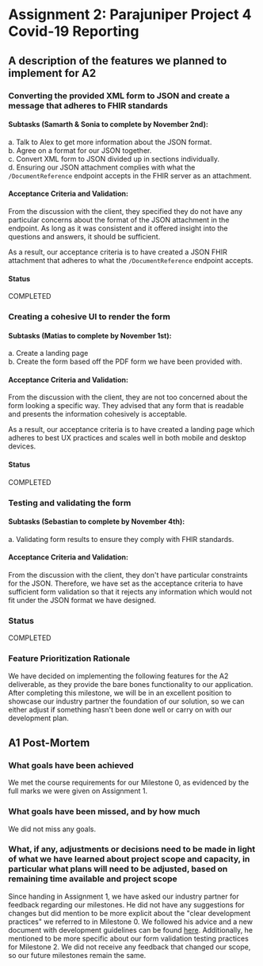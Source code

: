 # Assignment 2: Parajuniper Project 4 Covid-19 Reporting

## A description of the features we planned to implement for A2

### Converting the provided XML form to JSON and create a message that adheres to FHIR standards

#### Subtasks (Samarth & Sonia to complete by November 2nd):
a. Talk to Alex to get more information about the JSON format.  
b. Agree on a format for our JSON together.  
c. Convert XML form to JSON divided up in sections individually.  
d. Ensuring our JSON attachment complies with what the `/DocumentReference` endpoint accepts in the FHIR server as an attachment.

#### Acceptance Criteria and Validation: 
From the discussion with the client, they specified they do not have any particular concerns about the format of the JSON attachment in the endpoint. As long as it was consistent and it offered insight into the questions and answers, it should be sufficient. 

As a result, our acceptance criteria is to have created a JSON FHIR attachment that adheres to what the `/DocumentReference` endpoint accepts.

#### Status
COMPLETED

### Creating a cohesive UI to render the form

#### Subtasks (Matias to complete by November 1st):
a. Create a landing page  
b. Create the form based off the PDF form we have been provided with.

#### Acceptance Criteria and Validation: 
From the discussion with the client, they are not too concerned about the form looking a specific way. They advised that any form that is readable and presents the information cohesively is acceptable. 

As a result, our acceptance criteria is to have created a landing page which adheres to best UX practices and scales well in both mobile and desktop devices.

#### Status
COMPLETED

### Testing and validating the form

#### Subtasks (Sebastian to complete by November 4th):
a. Validating form results to ensure they comply with FHIR standards.

#### Acceptance Criteria and Validation:
From the discussion with the client, they don't have particular constraints for the JSON. Therefore, we have set as the acceptance criteria to have sufficient form validation so that it rejects any information which would not fit under the JSON format we have designed. 

### Status 
COMPLETED

### Feature Prioritization Rationale

We have decided on implementing the following features for the A2 deliverable, as they provide the bare bones functionality to our application. After completing this milestone, we will be in an excellent position to showcase our industry partner the foundation of our solution, so we can either adjust if something hasn't been done well or carry on with our development plan.

## A1 Post-Mortem

### What goals have been achieved
We met the course requirements for our Milestone 0, as evidenced by the full marks we were given on Assignment 1.

### What goals have been missed, and by how much
We did not miss any goals.

### What, if any, adjustments or decisions need to be made in light of what we have learned about project scope and capacity, in particular what plans will need to be adjusted, based on remaining time available and project scope
Since handing in Assignment 1, we have asked our industry partner for feedback regarding our milestones. He did not have any suggestions for changes but did mention to be more explicit about the "clear development practices" we referred to in Milestone 0. We followed his advice and a new document with development guidelines can be found [here](README.md#best-practices-for-development). Additionally, he mentioned to be more specific about our form validation testing practices for Milestone 2. We did not receive any feedback that changed our scope, so our future milestones remain the same.
